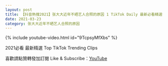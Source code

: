 ```yaml
---
layout: post
title: 【抖音熱搜2021】张大大近年不晒艺人合照的原因 1 TikTok Daily 最新必看精選合集2021 03 23
date: 2021-03-23
category: 张大大近年不晒艺人合照的原因
---
```


{% include youtube-video.html id="9TcpsyMfXbs" %}

2021必看 最新精選 Top TikTok Trending Clips

喜歡請點贊轉發加訂閱 Like & Subscribe：[YouTube](https://www.youtube.com/channel/UCAoR7VcanIPd04uEq_GIylA/videos)

